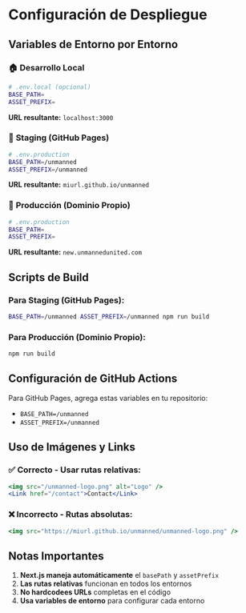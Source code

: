 # Configuración de Despliegue

## Variables de Entorno por Entorno

### 🏠 **Desarrollo Local**
```bash
# .env.local (opcional)
BASE_PATH=
ASSET_PREFIX=
```

**URL resultante:** `localhost:3000`

### 🧪 **Staging (GitHub Pages)**
```bash
# .env.production
BASE_PATH=/unmanned
ASSET_PREFIX=/unmanned
```

**URL resultante:** `miurl.github.io/unmanned`

### 🚀 **Producción (Dominio Propio)**
```bash
# .env.production
BASE_PATH=
ASSET_PREFIX=
```

**URL resultante:** `new.unmannedunited.com`

## Scripts de Build

### Para Staging (GitHub Pages):
```bash
BASE_PATH=/unmanned ASSET_PREFIX=/unmanned npm run build
```

### Para Producción (Dominio Propio):
```bash
npm run build
```

## Configuración de GitHub Actions

Para GitHub Pages, agrega estas variables en tu repositorio:
- `BASE_PATH=/unmanned`
- `ASSET_PREFIX=/unmanned`

## Uso de Imágenes y Links

### ✅ **Correcto - Usar rutas relativas:**
```jsx
<img src="/unmanned-logo.png" alt="Logo" />
<Link href="/contact">Contact</Link>
```

### ❌ **Incorrecto - Rutas absolutas:**
```jsx
<img src="https://miurl.github.io/unmanned/unmanned-logo.png" />
```

## Notas Importantes

1. **Next.js maneja automáticamente** el `basePath` y `assetPrefix`
2. **Las rutas relativas** funcionan en todos los entornos
3. **No hardcodees URLs** completas en el código
4. **Usa variables de entorno** para configurar cada entorno
